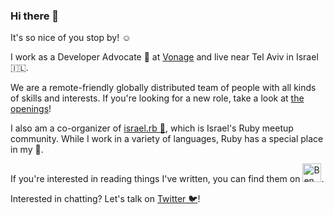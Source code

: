 ### Hi there 👋

It's so nice of you stop by! ☺️

I work as a Developer Advocate 🥑 at [Vonage](https://github.com/Nexmo) and live near Tel Aviv in Israel 🇮🇱. 

We are a remote-friendly globally distributed team of people with all kinds of skills and interests. If you're looking for a new role, take a look at [the openings](https://grnh.se/feb647932us)!

I also am a co-organizer of [israel.rb 💎](https://www.facebook.com/groups/272757750683415), which is Israel's Ruby meetup community. While I work in a variety of languages, Ruby has a special place in my 💙. 

If you're interested in reading things I've written, you can find them on <a href="https://dev.to/benhayehudi"><img src="https://d2fltix0v2e0sb.cloudfront.net/dev-badge.svg" alt="Ben Greenberg's DEV Profile" height="30" width="30"></a>.

Interested in chatting? Let's talk on [Twitter 🐦](https://twitter.com/RabbiGreenberg)!
